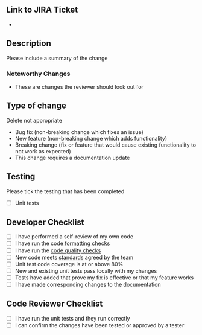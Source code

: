 ## Link to JIRA Ticket

-

## Description

Please include a summary of the change

### Noteworthy Changes

- These are changes the reviewer should look out for

## Type of change

Delete not appropriate

- Bug fix (non-breaking change which fixes an issue)
- New feature (non-breaking change which adds functionality)
- Breaking change (fix or feature that would cause existing functionality to not work as expected)
- This change requires a documentation update

## Testing

Please tick the testing that has been completed

- [ ] Unit tests

## Developer Checklist

- [ ] I have performed a self-review of my own code
- [ ] I have run the [code formatting checks](../README.md#code-quality)
- [ ] I have run the [code quality checks](../README.md#code-quality)
- [ ] New code meets [standards](https://nhsd-confluence.digital.nhs.uk/display/DI/DI+Ways+of+Working) agreed by the team
- [ ] Unit test code coverage is at or above 80%
- [ ] New and existing unit tests pass locally with my changes
- [ ] Tests have added that prove my fix is effective or that my feature works
- [ ] I have made corresponding changes to the documentation

## Code Reviewer Checklist

- [ ] I have run the unit tests and they run correctly
- [ ] I can confirm the changes have been tested or approved by a tester
